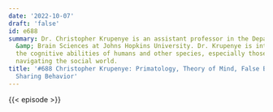 ```yaml
---
date: '2022-10-07'
draft: 'false'
id: e688
summary: Dr. Christopher Krupenye is an assistant professor in the Department of Psychological
  &amp; Brain Sciences at Johns Hopkins University. Dr. Krupenye is interested in
  the cognitive abilities of humans and other species, especially those involved in
  navigating the social world.
title: '#688 Christopher Krupenye: Primatology, Theory of Mind, False Beliefs, and
  Sharing Behavior'
---
```

{{< episode >}}
